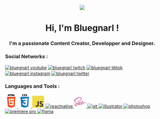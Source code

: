 <div id="header" align="center">
  <a href="https://linktr.ee/bluegnarl"><img src="https://media.giphy.com/media/juua9i2c2fA0AIp2iq/giphy.gif" width="220"/></a>
</div>
<h1 align="center">Hi, I'm Bluegnarl !</h1>
<h3 align="center">I'm a passionate Content Creator, Developper and Designer.</h3>

<h3 align="left">Social Networks :</h3>
<p align="left">
<a href="https://www.youtube.com/@Bluegnarl" target="blank"><img align="center" src="https://www.iconpacks.net/icons/2/free-youtube-logo-icon-2431-thumb.png" alt="bluegnarl youtube" height="35" width="35" /></a>
<a href="https://www.twitch.tv/bluegnarl" target="blank"><img align="center" src="https://cdn-icons-png.flaticon.com/512/5968/5968819.png" alt="bluegnarl twitch" height="30" width="30" /></a>
<a href="https://tiktok.com/@Bluegnarl" target="blank"><img align="center" src="https://cdn4.iconfinder.com/data/icons/social-media-flat-7/64/Social-media_Tiktok-512.png" alt="bluegnarl tiktok" height="30" width="30" /></a>
<a href="https://instagram.com/bluegnarl" target="blank"><img align="center" src="https://raw.githubusercontent.com/rahuldkjain/github-profile-readme-generator/master/src/images/icons/Social/instagram.svg" alt="bluegnarl instagram" height="30" width="30" /></a>
<a href="https://twitter.com/bluegnarl" target="blank"><img align="center" src="https://raw.githubusercontent.com/rahuldkjain/github-profile-readme-generator/master/src/images/icons/Social/twitter.svg" alt="bluegnarl twitter" height="30" width="30" /></a>

</p>

<h3 align="left">Languages and Tools :</h3>
<p align="left">  <a href="https://www.w3.org/html/" target="_blank" rel="noreferrer"> <img src="https://raw.githubusercontent.com/devicons/devicon/master/icons/html5/html5-original-wordmark.svg" alt="html5" width="40" height="45"/> </a><a href="https://www.w3schools.com/css/" target="_blank" rel="noreferrer"> <img src="https://raw.githubusercontent.com/devicons/devicon/master/icons/css3/css3-original-wordmark.svg" alt="css3" width="40" height="45"/> </a> 
  <a href="https://developer.mozilla.org/en-US/docs/Web/JavaScript" target="_blank" rel="noreferrer"> <img src="https://raw.githubusercontent.com/devicons/devicon/master/icons/javascript/javascript-original.svg" alt="javascript" width="40" height="40"/> </a>
  <a href="https://reactnative.dev/" target="_blank" rel="noreferrer"> <img src="https://reactnative.dev/img/header_logo.svg" alt="reactnative" width="40" height="40"/> </a> <a href="https://sass-lang.com" target="_blank" rel="noreferrer"> <img src="https://raw.githubusercontent.com/devicons/devicon/master/icons/sass/sass-original.svg" alt="sass" width="40" height="40"/> </a> <a href="https://git-scm.com/" target="_blank" rel="noreferrer"> <img src="https://www.vectorlogo.zone/logos/git-scm/git-scm-icon.svg" alt="git" width="40" height="40"/> </a> <a href="https://www.adobe.com/in/products/illustrator.html" target="_blank" rel="noreferrer"> <img src="https://www.adobe.com/content/dam/cc/icons/illustrator.svg" alt="illustrator" width="40" height="40"/> </a> <a href="https://www.photoshop.com/en" target="_blank" rel="noreferrer"> <img src="https://www.adobe.com/content/dam/acom/one-console/icons_rebrand/ps_appicon.svg" alt="photoshop" width="40" height="40"/> </a> <a href="https://www.adobe.com/products/premiere.html" target="_blank" rel="noreferrer"> <img src="https://www.adobe.com/content/dam/acom/one-console/icons_rebrand/pr_appicon.svg" alt="premiere pro" width="40" height="40"/> </a><a href="https://www.figma.com/" target="_blank" rel="noreferrer"> <img src="https://www.vectorlogo.zone/logos/figma/figma-icon.svg" alt="figma" width="40" height="40"/> </a>
</p>

